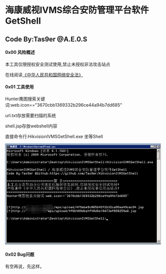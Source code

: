 # 海康威视IVMS综合安防管理平台软件GetShell

## Code By:Tas9er @A.E.0.S

#### 0x00 风险概述

本工具仅限授权安全测试使用,禁止未授权非法攻击站点

在线阅读[《中华人民共和国网络安全法》](http://wglj.pds.gov.cn//upload/files/2020/4/1415254915.docx)

#### 0x01 工具使用

Hunter鹰图搜索关键词:web.icon=="3670cbb1369332b296ce44a94b7dd685"

url.txt存放需要扫描的系统

shell.jsp存放webshell内容

直接命令行:HikvisionIVMSGetShell.exe 坐等Shell

![01](/image/01.jpg)

#### 0x02 Bug问题

有空再说，先这样。